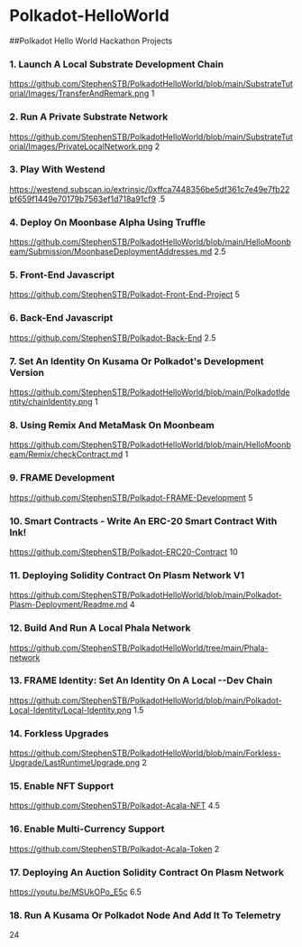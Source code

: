 # Polkadot-HelloWorld

##Polkadot Hello World Hackathon Projects

### 1. Launch A Local Substrate Development Chain
https://github.com/StephenSTB/PolkadotHelloWorld/blob/main/SubstrateTutorial/Images/TransferAndRemark.png
1

### 2. Run A Private Substrate Network
https://github.com/StephenSTB/PolkadotHelloWorld/blob/main/SubstrateTutorial/Images/PrivateLocalNetwork.png
2

### 3.  Play With Westend
https://westend.subscan.io/extrinsic/0xffca7448356be5df361c7e49e7fb22bf659f1449e70179b7563ef1d718a91cf9
.5

### 4. Deploy On Moonbase Alpha Using Truffle
https://github.com/StephenSTB/PolkadotHelloWorld/blob/main/HelloMoonbeam/Submission/MoonbaseDeploymentAddresses.md
2.5

### 5. Front-End Javascript
https://github.com/StephenSTB/Polkadot-Front-End-Project
5

### 6. Back-End Javascript
https://github.com/StephenSTB/Polkadot-Back-End
2.5

### 7. Set An Identity On Kusama Or Polkadot's Development Version
https://github.com/StephenSTB/PolkadotHelloWorld/blob/main/PolkadotIdentity/chainIdentity.png
1

### 8. Using Remix And MetaMask On Moonbeam
https://github.com/StephenSTB/PolkadotHelloWorld/blob/main/HelloMoonbeam/Remix/checkContract.md
1

### 9. FRAME Development 
https://github.com/StephenSTB/Polkadot-FRAME-Development
5

### 10. Smart Contracts - Write An ERC-20 Smart Contract With Ink!
https://github.com/StephenSTB/Polkadot-ERC20-Contract
10

### 11. Deploying Solidity Contract On Plasm Network V1
https://github.com/StephenSTB/PolkadotHelloWorld/blob/main/Polkadot-Plasm-Deployment/Readme.md
4

### 12. Build And Run A Local Phala Network
https://github.com/StephenSTB/PolkadotHelloWorld/tree/main/Phala-network

### 13. FRAME Identity: Set An Identity On A Local --Dev Chain
https://github.com/StephenSTB/PolkadotHelloWorld/blob/main/Polkadot-Local-Identity/Local-Identity.png
1.5

### 14. Forkless Upgrades
https://github.com/StephenSTB/PolkadotHelloWorld/blob/main/Forkless-Upgrade/LastRuntimeUpgrade.png
2

### 15. Enable NFT Support
https://github.com/StephenSTB/Polkadot-Acala-NFT
4.5

### 16. Enable Multi-Currency Support
https://github.com/StephenSTB/Polkadot-Acala-Token
2

### 17. Deploying An Auction Solidity Contract On Plasm Network
https://youtu.be/MSUkOPo_E5c
6.5

### 18. Run A Kusama Or Polkadot Node And Add It To Telemetry

24


